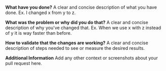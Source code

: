 **What have you done?**
A clear and concise description of what you have done. Ex. I changed x from y to z.

**What was the problem or why did you do that?**
A clear and concise description of why you've changed that. Ex. When we use x with z instead of y it is way faster than before.

**How to validate that the changes are working?**
A clear and concise description of steps needed to see or measure the desired results.

**Additional Information**
Add any other context or screenshots about your pull request here.
